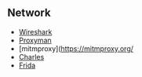 
## Network

- [Wireshark](https://www.wireshark.org/)
- [Proxyman](https://proxyman.io/)
- [mitmproxy](https://mitmproxy.org/
- [Charles](https://www.charlesproxy.com/)
- [Frida](https://frida.re/)
